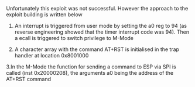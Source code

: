 Unfortunately this exploit was not successful. However the approach to the exploit building is written below

1. An interrupt is triggered from user mode by setting the a0 reg to 94 (as reverse engineering showed that the timer interrupt code was 94). Then a ecall is triggered to switch privilege to M-Mode

2. A character array with the command AT+RST is initialised in the trap handler at location 0x8001000

3.In the M-Mode the function for sending a command to ESP via SPI is called (inst 0x20000208), the arguments a0 being the address of the AT+RST command